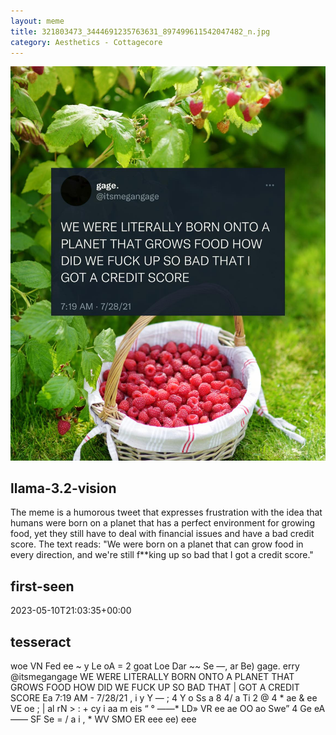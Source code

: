 ```yaml
---
layout: meme
title: 321803473_3444691235763631_897499611542047482_n.jpg
category: Aesthetics - Cottagecore
---
```


<div markdown="0"><a href="321803473_3444691235763631_897499611542047482_n.jpg"><img class="photo" src="321803473_3444691235763631_897499611542047482_n.jpg" /></a>

<h2>llama-3.2-vision</h2>
<p title="Llama-3.2-Vision-11B is a really good model that probably gets the visual details right but doesn't understand literary or media references, and often fails to accurately represent the physical arrangement of objects and the implied relationships between the objects.">The meme is a humorous tweet that expresses frustration with the idea that humans were born on a planet that has a perfect environment for growing food, yet they still have to deal with financial issues and have a bad credit score. The text reads: &quot;We were born on a planet that can grow food in every direction, and we&#x27;re still f**king up so bad that I got a credit score.&quot;</p>

<h2>first-seen</h2>
<p title="Because Git doesn't preserve file modification times, this metadata file contains the file's modification time when it was added to the library.">2023-05-10T21:03:35+00:00</p>

<h2>tesseract</h2>
<p title="Tesseract is often terrible and just gives a lot of nonsense characters, but it used to be the state of the art, and usually it is better at correctly representing text than llama-3.2-vision-11b.">woe VN Fed ee ~ y Le oA = 2 goat Loe Dar ~~ Se —, ar Be) gage. erry @itsmegangage WE WERE LITERALLY BORN ONTO A PLANET THAT GROWS FOOD HOW DID WE FUCK UP SO BAD THAT | GOT A CREDIT SCORE Ea 7:19 AM - 7/28/21 , i y Y — ; 4 Y o Ss a 8 4/ a Ti 2 @ 4 * ae &amp; ee VE oe ; | al rN &gt; : + cy i aa m eis “ ° ——* LD» VR ee ae OO ao Swe” 4 Ge eA —— SF Se = / a i , * WV SMO ER eee ee) eee</p>

</div>


